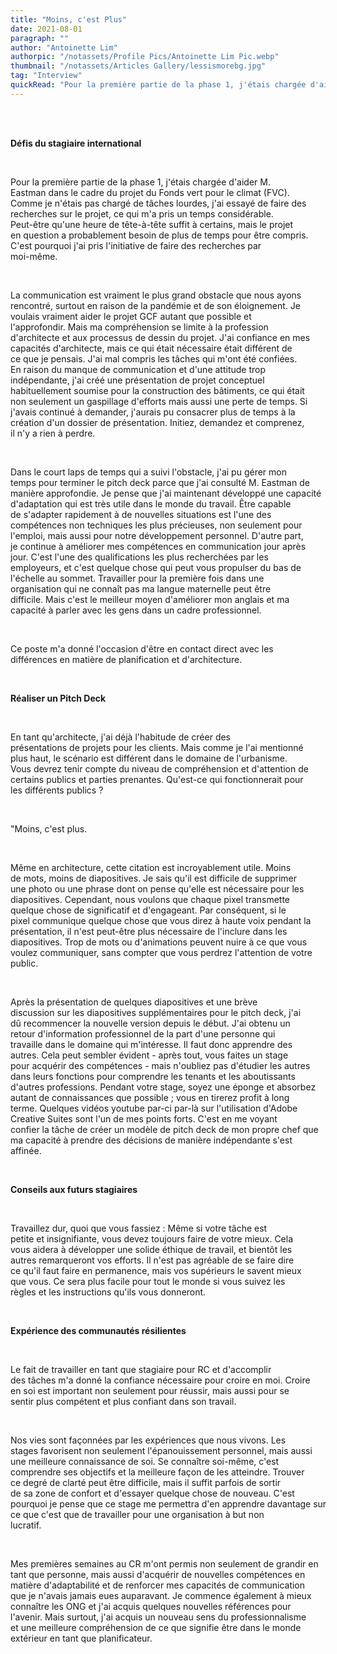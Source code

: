 ```yaml
---
title: "Moins, c'est Plus"
date: 2021-08-01
paragraph: ""
author: "Antoinette Lim"
authorpic: "/notassets/Profile Pics/Antoinette Lim Pic.webp"
thumbnail: "/notassets/Articles Gallery/lessismorebg.jpg"
tag: "Interview"
quickRead: "Pour la première partie de la phase 1, j'étais chargée d'aider M. Eastman avec le projet du Fonds pour le Climat Vert (GCF)."
---
```


<span style="white-space: pre;">

**Défis du stagiaire international**

Pour la première partie de la phase 1, j'étais chargée d'aider M. Eastman dans le cadre du projet du Fonds vert pour le climat (FVC). Comme je n'étais pas chargé de tâches lourdes, j'ai essayé de faire des recherches sur le projet, ce qui m'a pris un temps considérable. Peut-être qu'une heure de tête-à-tête suffit à certains, mais le projet en question a probablement besoin de plus de temps pour être compris. C'est pourquoi j'ai pris l'initiative de faire des recherches par moi-même.

La communication est vraiment le plus grand obstacle que nous ayons rencontré, surtout en raison de la pandémie et de son éloignement. Je voulais vraiment aider le projet GCF autant que possible et l'approfondir. Mais ma compréhension se limite à la profession d'architecte et aux processus de dessin du projet. J'ai confiance en mes capacités d'architecte, mais ce qui était nécessaire était différent de ce que je pensais. J'ai mal compris les tâches qui m'ont été confiées. En raison du manque de communication et d'une attitude trop indépendante, j'ai créé une présentation de projet conceptuel habituellement soumise pour la construction des bâtiments, ce qui était non seulement un gaspillage d'efforts mais aussi une perte de temps. Si j'avais continué à demander, j'aurais pu consacrer plus de temps à la création d'un dossier de présentation. Initiez, demandez et comprenez, il n'y a rien à perdre.

Dans le court laps de temps qui a suivi l'obstacle, j'ai pu gérer mon temps pour terminer le pitch deck parce que j'ai consulté M. Eastman de manière approfondie. Je pense que j'ai maintenant développé une capacité d'adaptation qui est très utile dans le monde du travail. Être capable de s'adapter rapidement à de nouvelles situations est l'une des compétences non techniques les plus précieuses, non seulement pour l'emploi, mais aussi pour notre développement personnel. D'autre part, je continue à améliorer mes compétences en communication jour après jour. C'est l'une des qualifications les plus recherchées par les employeurs, et c'est quelque chose qui peut vous propulser du bas de l'échelle au sommet. Travailler pour la première fois dans une organisation qui ne connaît pas ma langue maternelle peut être difficile. Mais c'est le meilleur moyen d'améliorer mon anglais et ma capacité à parler avec les gens dans un cadre professionnel.

Ce poste m'a donné l'occasion d'être en contact direct avec les différences en matière de planification et d'architecture.

**Réaliser un Pitch Deck**

En tant qu'architecte, j'ai déjà l'habitude de créer des présentations de projets pour les clients. Mais comme je l'ai mentionné plus haut, le scénario est différent dans le domaine de l'urbanisme. Vous devrez tenir compte du niveau de compréhension et d'attention de certains publics et parties prenantes. Qu'est-ce qui fonctionnerait pour les différents publics ?

"Moins, c'est plus.

Même en architecture, cette citation est incroyablement utile. Moins de mots, moins de diapositives. Je sais qu'il est difficile de supprimer une photo ou une phrase dont on pense qu'elle est nécessaire pour les diapositives. Cependant, nous voulons que chaque pixel transmette quelque chose de significatif et d'engageant. Par conséquent, si le pixel communique quelque chose que vous direz à haute voix pendant la présentation, il n'est peut-être plus nécessaire de l'inclure dans les diapositives. Trop de mots ou d'animations peuvent nuire à ce que vous voulez communiquer, sans compter que vous perdrez l'attention de votre public.

Après la présentation de quelques diapositives et une brève discussion sur les diapositives supplémentaires pour le pitch deck, j'ai dû recommencer la nouvelle version depuis le début. J'ai obtenu un retour d'information professionnel de la part d'une personne qui travaille dans le domaine qui m'intéresse. Il faut donc apprendre des autres. Cela peut sembler évident - après tout, vous faites un stage pour acquérir des compétences - mais n'oubliez pas d'étudier les autres dans leurs fonctions pour comprendre les tenants et les aboutissants d'autres professions. Pendant votre stage, soyez une éponge et absorbez autant de connaissances que possible ; vous en tirerez profit à long terme. Quelques vidéos youtube par-ci par-là sur l'utilisation d'Adobe Creative Suites sont l'un de mes points forts. C'est en me voyant confier la tâche de créer un modèle de pitch deck de mon propre chef que ma capacité à prendre des décisions de manière indépendante s'est affinée.

**Conseils aux futurs stagiaires**

Travaillez dur, quoi que vous fassiez : Même si votre tâche est petite et insignifiante, vous devez toujours faire de votre mieux. Cela vous aidera à développer une solide éthique de travail, et bientôt les autres remarqueront vos efforts. Il n'est pas agréable de se faire dire ce qu'il faut faire en permanence, mais vos supérieurs le savent mieux que vous. Ce sera plus facile pour tout le monde si vous suivez les règles et les instructions qu'ils vous donneront.

**Expérience des communautés résilientes**

Le fait de travailler en tant que stagiaire pour RC et d'accomplir des tâches m'a donné la confiance nécessaire pour croire en moi. Croire en soi est important non seulement pour réussir, mais aussi pour se sentir plus compétent et plus confiant dans son travail.

Nos vies sont façonnées par les expériences que nous vivons. Les stages favorisent non seulement l'épanouissement personnel, mais aussi une meilleure connaissance de soi. Se connaître soi-même, c'est comprendre ses objectifs et la meilleure façon de les atteindre. Trouver ce degré de clarté peut être difficile, mais il suffit parfois de sortir de sa zone de confort et d'essayer quelque chose de nouveau. C'est pourquoi je pense que ce stage me permettra d'en apprendre davantage sur ce que c'est que de travailler pour une organisation à but non lucratif.

Mes premières semaines au CR m'ont permis non seulement de grandir en tant que personne, mais aussi d'acquérir de nouvelles compétences en matière d'adaptabilité et de renforcer mes capacités de communication que je n'avais jamais eues auparavant. Je commence également à mieux connaître les ONG et j'ai acquis quelques nouvelles références pour l'avenir. Mais surtout, j'ai acquis un nouveau sens du professionnalisme et une meilleure compréhension de ce que signifie être dans le monde extérieur en tant que planificateur.

</span>
